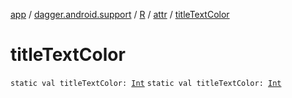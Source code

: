 [app](../../../index.md) / [dagger.android.support](../../index.md) / [R](../index.md) / [attr](index.md) / [titleTextColor](./title-text-color.md)

# titleTextColor

`static val titleTextColor: `[`Int`](https://kotlinlang.org/api/latest/jvm/stdlib/kotlin/-int/index.html)
`static val titleTextColor: `[`Int`](https://kotlinlang.org/api/latest/jvm/stdlib/kotlin/-int/index.html)